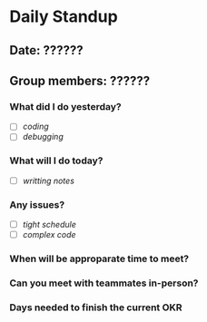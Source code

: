 # Daily Standup
## Date: ??????
## Group members: ??????

### What did I do yesterday?
- [ ] *coding*
- [ ] *debugging*

### What will I do today?
- [ ] *writting notes*

### Any issues?
- [ ] *tight schedule*
- [ ] *complex code*

### When will be approparate time to meet?

### Can you meet with teammates in-person?

### Days needed to finish the current OKR
